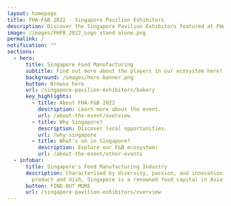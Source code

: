 ```yaml
---
layout: homepage
title: FHA-F&B 2022 - Singapore Pavilion Exhibitors
description: Discover the Singapore Pavilion Exhibitors featured at FHA-F&B 2022!
image: /images/FHFB_2022_Logo stand alone.png
permalink: /
notification: ""
sections:
  - hero:
      title: Singapore Food Manufacturing
      subtitle: Find out more about the players in our ecosystem here!
      background: /images/hero-banner.png
      button: Browse here
      url: /singapore-pavilion-exhibitors/bakery
      key_highlights:
        - title: About FHA-F&B 2022
          description: Learn more about the event.
          url: /about-the-event/overview
        - title: Why Singapore?
          description: Discover local opportunities.
          url: /why-singapore
        - title: What's on in Singapore?
          description: Explore our F&B ecosystem!
          url: /about-the-event/other-events
  - infobar:
      title: Singapore's Food Manufacturing Industry
      description: Characterised by diversity, passion, and innovation behind every
        product and dish, Singapore is a renowned food capital in Asia.
      button: FIND OUT MORE
      url: /singapore-pavilion-exhibitors/overview
---
```

